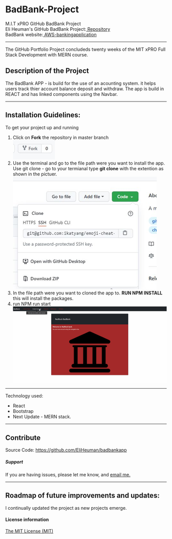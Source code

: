 # BadBank-Project
M.I.T xPRO GitHub BadBank Project<br>
Eli Heuman's GitHub BadBank Project:<a href="https://github.com/EliHeuman/eliheuman.github.io"> Repository</a><br>
BadBank website:<a href=https://eli-heumanbankingapplication.s3.amazonaws.com/index.html> AWS-bankingapplication</a>
___

The GitHub Portfolio Project concludeds twenty weeks of the MIT xPRO Full Stack Development with MERN course.

## Description of the Project
The BadBank APP - is build for the use of an acounting system. it helps users track thier account balance deposit and withdraw.
The app is build in REACT and has linked components using the Navbar.
___
## Installation Guidelines:
To get your project up and running<br>
1. Click on **Fork** the repository in master branch<br>
![Image of Fork Button](https://github.com/EliHeuman/badbankapp/blob/master/Fork.JPG?raw=true)<br>
2. Use the terminal and go to the file path were you want to install the app. Use git clone - go to your termianal type **git clone** with the extention as shown in the pictuer.<br>
![Image of Clone Button](https://github.com/EliHeuman/badbankapp/blob/master/Clone.JPG?raw=true)<br>
3. In the file path were you want to cloned the app to. **RUN NPM INSTALL**
this will install the packages.
4. run NPM run start
![GIF of the BadBanking APP](https://github.com/EliHeuman/badbankapp/blob/master/BadBankGIF.gif?raw=true)<br>
___
Technology used:
* React 
* Bootstrap
* Next Update - MERN stack.
___
## Contribute
Source Code: https://github.com/EliHeuman/badbankapp

##### Support
If you are having issues, please let me know, and <a href="mailto:biz.elih@gmail.com"> email me.</a>
___
## Roadmap of future improvements and updates:
I continually updated the project as new projects emerge.

#### License information

<a href="http://eliheuman.github.io/License.txt">The MIT License (MIT)</a>

